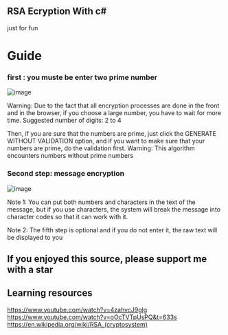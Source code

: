 ## RSA Ecryption With c#

just for fun

# Guide

### first : you muste be enter two prime number

![image](https://github.com/mosha99/RSA/assets/75360268/d6ae6160-367f-4fde-a37d-cd76bef28890)

Warning: Due to the fact that all encryption processes are done in the front and in the browser, if you choose a large number, you have to wait for more time.
Suggested number of digits: 2 to 4

Then, if you are sure that the numbers are prime, just click the GENERATE WITHOUT VALIDATION option, and if you want to make sure that your numbers are prime, do the validation first.
Warning: This algorithm encounters numbers without prime numbers

### Second step: message encryption

![image](https://github.com/mosha99/RSA/assets/75360268/836b1151-50d3-4ac2-8baf-c5e9ed0794b2)

Note 1: You can put both numbers and characters in the text of the message, but if you use characters, the system will break the message into character codes so that it can work with it.

Note 2: The fifth step is optional and if you do not enter it, the raw text will be displayed to you

## If you enjoyed this source, please support me with a star

## Learning resources

https://www.youtube.com/watch?v=4zahvcJ9glg
https://www.youtube.com/watch?v=oOcTVTpUsPQ&t=633s
https://en.wikipedia.org/wiki/RSA_(cryptosystem)
